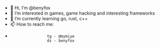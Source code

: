 - 👋 Hi, I’m @benyfox
- 👀 I’m interested in games, game hacking and interesting frameworks
- 🌱 I’m currently learning go, rust, c++
- 📫 How to reach me: 
-                     tg - @mymiye
                      ds - benyfox

<!---
benyfox/benyfox is a ✨ special ✨ repository because its `README.md` (this file) appears on your GitHub profile.
You can click the Preview link to take a look at your changes.
--->

